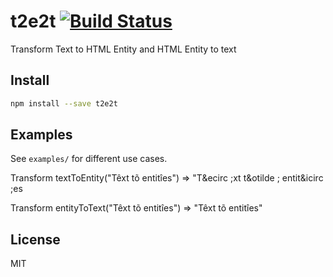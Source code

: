 # t2e2t [![Build Status](https://secure.travis-ci.org/GreMendes/t2e2t.png?branch=master)](https://travis-ci.org/GreMendes/T2E2T)

Transform Text to HTML Entity and HTML Entity to text

## Install

```bash
npm install --save t2e2t
```

## Examples

See `examples/` for different use cases.

Transform textToEntity("Têxt tõ entitîes") => "T&ecirc ;xt t&otilde ; entit&icirc ;es

Transform entityToText("T&ecirc;xt t&otilde; entit&icirc;es") => "Têxt tõ entitîes"

## License

MIT
